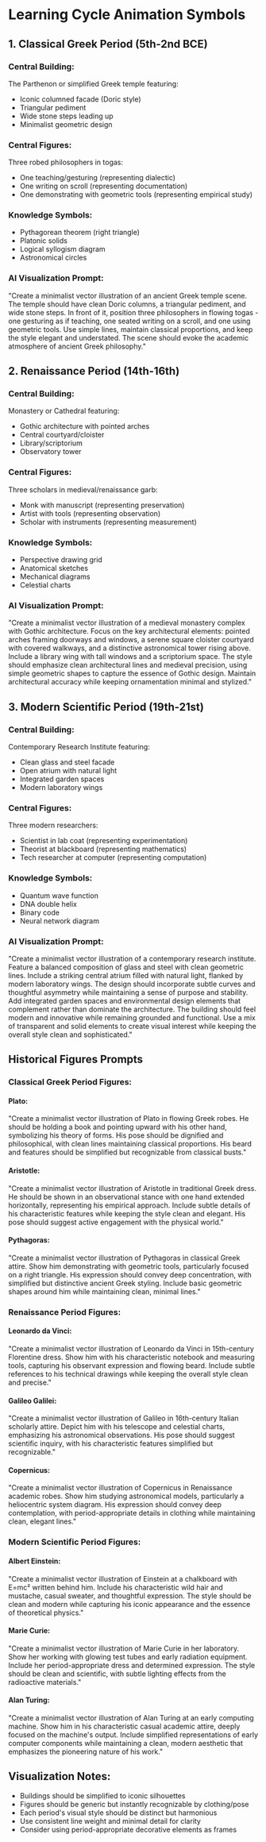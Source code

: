 # Learning Cycle Animation Symbols

## 1. Classical Greek Period (5th-2nd BCE)
### Central Building:
The Parthenon or simplified Greek temple featuring:
- Iconic columned facade (Doric style)
- Triangular pediment
- Wide stone steps leading up
- Minimalist geometric design

### Central Figures:
Three robed philosophers in togas:
- One teaching/gesturing (representing dialectic)
- One writing on scroll (representing documentation)
- One demonstrating with geometric tools (representing empirical study)

### Knowledge Symbols:
- Pythagorean theorem (right triangle)
- Platonic solids
- Logical syllogism diagram
- Astronomical circles

### AI Visualization Prompt:
"Create a minimalist vector illustration of an ancient Greek temple scene. The temple should have clean Doric columns, a triangular pediment, and wide stone steps. In front of it, position three philosophers in flowing togas - one gesturing as if teaching, one seated writing on a scroll, and one using geometric tools. Use simple lines, maintain classical proportions, and keep the style elegant and understated. The scene should evoke the academic atmosphere of ancient Greek philosophy."

## 2. Renaissance Period (14th-16th)
### Central Building:
Monastery or Cathedral featuring:
- Gothic architecture with pointed arches
- Central courtyard/cloister
- Library/scriptorium
- Observatory tower

### Central Figures:
Three scholars in medieval/renaissance garb:
- Monk with manuscript (representing preservation)
- Artist with tools (representing observation)
- Scholar with instruments (representing measurement)

### Knowledge Symbols:
- Perspective drawing grid
- Anatomical sketches
- Mechanical diagrams
- Celestial charts

### AI Visualization Prompt:
"Create a minimalist vector illustration of a medieval monastery complex with Gothic architecture. Focus on the key architectural elements: pointed arches framing doorways and windows, a serene square cloister courtyard with covered walkways, and a distinctive astronomical tower rising above. Include a library wing with tall windows and a scriptorium space. The style should emphasize clean architectural lines and medieval precision, using simple geometric shapes to capture the essence of Gothic design. Maintain architectural accuracy while keeping ornamentation minimal and stylized."

## 3. Modern Scientific Period (19th-21st)
### Central Building:
Contemporary Research Institute featuring:
- Clean glass and steel facade
- Open atrium with natural light
- Integrated garden spaces
- Modern laboratory wings

### Central Figures:
Three modern researchers:
- Scientist in lab coat (representing experimentation)
- Theorist at blackboard (representing mathematics)
- Tech researcher at computer (representing computation)

### Knowledge Symbols:
- Quantum wave function
- DNA double helix
- Binary code
- Neural network diagram

### AI Visualization Prompt:
"Create a minimalist vector illustration of a contemporary research institute. Feature a balanced composition of glass and steel with clean geometric lines. Include a striking central atrium filled with natural light, flanked by modern laboratory wings. The design should incorporate subtle curves and thoughtful asymmetry while maintaining a sense of purpose and stability. Add integrated garden spaces and environmental design elements that complement rather than dominate the architecture. The building should feel modern and innovative while remaining grounded and functional. Use a mix of transparent and solid elements to create visual interest while keeping the overall style clean and sophisticated."

## Historical Figures Prompts

### Classical Greek Period Figures:

#### Plato:
"Create a minimalist vector illustration of Plato in flowing Greek robes. He should be holding a book and pointing upward with his other hand, symbolizing his theory of forms. His pose should be dignified and philosophical, with clean lines maintaining classical proportions. His beard and features should be simplified but recognizable from classical busts."

#### Aristotle:
"Create a minimalist vector illustration of Aristotle in traditional Greek dress. He should be shown in an observational stance with one hand extended horizontally, representing his empirical approach. Include subtle details of his characteristic features while keeping the style clean and elegant. His pose should suggest active engagement with the physical world."

#### Pythagoras:
"Create a minimalist vector illustration of Pythagoras in classical Greek attire. Show him demonstrating with geometric tools, particularly focused on a right triangle. His expression should convey deep concentration, with simplified but distinctive ancient Greek styling. Include basic geometric shapes around him while maintaining clean, minimal lines."

### Renaissance Period Figures:

#### Leonardo da Vinci:
"Create a minimalist vector illustration of Leonardo da Vinci in 15th-century Florentine dress. Show him with his characteristic notebook and measuring tools, capturing his observant expression and flowing beard. Include subtle references to his technical drawings while keeping the overall style clean and precise."

#### Galileo Galilei:
"Create a minimalist vector illustration of Galileo in 16th-century Italian scholarly attire. Depict him with his telescope and celestial charts, emphasizing his astronomical observations. His pose should suggest scientific inquiry, with his characteristic features simplified but recognizable."

#### Copernicus:
"Create a minimalist vector illustration of Copernicus in Renaissance academic robes. Show him studying astronomical models, particularly a heliocentric system diagram. His expression should convey deep contemplation, with period-appropriate details in clothing while maintaining clean, elegant lines."

### Modern Scientific Period Figures:

#### Albert Einstein:
"Create a minimalist vector illustration of Einstein at a chalkboard with E=mc² written behind him. Include his characteristic wild hair and mustache, casual sweater, and thoughtful expression. The style should be clean and modern while capturing his iconic appearance and the essence of theoretical physics."

#### Marie Curie:
"Create a minimalist vector illustration of Marie Curie in her laboratory. Show her working with glowing test tubes and early radiation equipment. Include her period-appropriate dress and determined expression. The style should be clean and scientific, with subtle lighting effects from the radioactive materials."

#### Alan Turing:
"Create a minimalist vector illustration of Alan Turing at an early computing machine. Show him in his characteristic casual academic attire, deeply focused on the machine's output. Include simplified representations of early computer components while maintaining a clean, modern aesthetic that emphasizes the pioneering nature of his work."

## Visualization Notes:
- Buildings should be simplified to iconic silhouettes
- Figures should be generic but instantly recognizable by clothing/pose
- Each period's visual style should be distinct but harmonious
- Use consistent line weight and minimal detail for clarity
- Consider using period-appropriate decorative elements as frames

